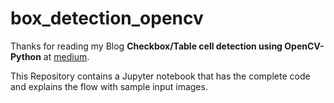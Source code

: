 # box_detection_opencv
Thanks for reading my Blog **Checkbox/Table cell detection using OpenCV-Python** at [medium](https://sreekiranar.medium.com/checkbox-table-cell-detection-using-opencv-python-332c57d25171).

This Repository contains a Jupyter notebook that has the complete code and explains the flow with sample input images.


